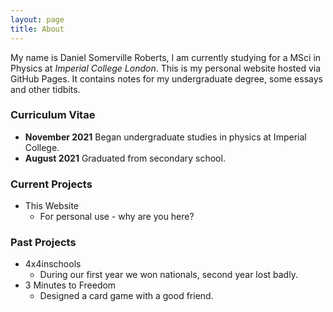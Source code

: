 ```yaml
---
layout: page
title: About
---
```


My name is Daniel Somerville Roberts, I am currently studying for a MSci in Physics at *Imperial College London*. This is my personal website hosted via GitHub Pages. It contains notes for my undergraduate degree, some essays and other tidbits.

### Curriculum Vitae
* **November 2021** Began undergraduate studies in physics at Imperial College.
* **August 2021** Graduated from secondary school.

### Current Projects
* This Website
  * For personal use - why are you here?

### Past Projects
* 4x4inschools
  * During our first year we won nationals, second year lost badly.
* 3 Minutes to Freedom
  * Designed a card game with a good friend.

